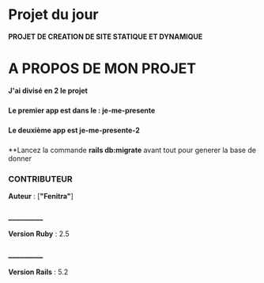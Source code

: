 # Projet du jour
**PROJET DE CREATION DE SITE STATIQUE ET DYNAMIQUE**
# A PROPOS DE MON PROJET 
**J'ai divisé en 2 le projet**
###
**Le premier app est dans le : je-me-presente**
###
**Le deuxième app est je-me-presente-2**
###
**Lancez la commande **rails db:migrate** avant tout pour generer la base de donner
### CONTRIBUTEUR
**Auteur** : [**"Fenitra"**]
### _________
**Version Ruby** : 2.5
### _________
**Version Rails** : 5.2
